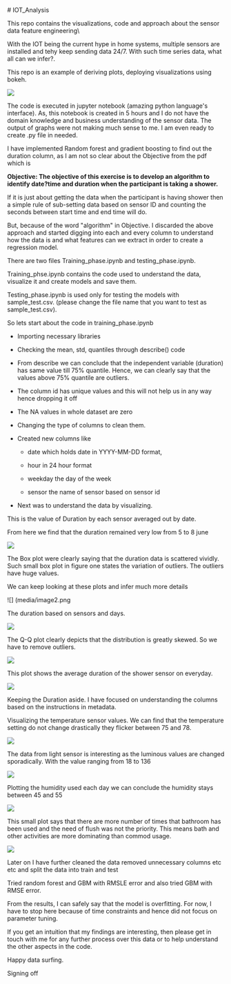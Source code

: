 \# IOT\_Analysis

This repo contains the visualizations, code and approach about the
sensor data feature engineering\\

With the IOT being the current hype in home systems, multiple sensors
are installed and tehy keep sending data 24/7. With such time series
data, what all can we infer?.

This repo is an example of deriving plots, deploying visualizations
using bokeh.

![](media/sample_bokeh_output.PNG)


The code is executed in jupyter notebook (amazing python language's
interface). As, this notebook is created in 5 hours and I do not have
the domain knowledge and business understanding of the sensor data. The
output of graphs were not making much sense to me. I am even ready to
create .py file in needed.

I have implemented Random forest and gradient boosting to find out the
duration column, as I am not so clear about the Objective from the pdf
which is

**Objective: The objective of this exercise is to develop an algorithm
to identify date?time and duration when the participant is taking a
shower.**

If it is just about getting the data when the participant is having
shower then a simple rule of sub-setting data based on sensor ID and
counting the seconds between start time and end time will do.

But, because of the word "algorithm" in Objective. I discarded the above
approach and started digging into each and every column to understand
how the data is and what features can we extract in order to create a
regression model.

There are two files Training\_phase.ipynb and testing\_phase.ipynb.

Training\_phse.ipynb contains the code used to understand the data,
visualize it and create models and save them.

Testing\_phase.ipynb is used only for testing the models with
sample\_test.csv. (please change the file name that you want to test as
sample\_test.csv).

So lets start about the code in training\_phase.ipynb

-   Importing necessary libraries

-   Checking the mean, std, quantiles through describe() code

-   From describe we can conclude that the independent variable
    (duration) has same value till 75% quantile. Hence, we can clearly
    say that the values above 75% quantile are outliers.

-   The column id has unique values and this will not help us in any way
    hence dropping it off

-   The NA values in whole dataset are zero

-   Changing the type of columns to clean them.

-   Created new columns like

    -   date which holds date in YYYY-MM-DD format,

    -   hour in 24 hour format

    -   weekday the day of the week

    -   sensor the name of sensor based on sensor id

-   Next was to understand the data by visualizing.

This is the value of Duration by each sensor averaged out by date.

From here we find that the duration remained very low from 5 to 8 june

![](media/image1.png)

The Box plot were clearly saying that the duration data is scattered
vividly. Such small box plot in figure one states the variation of
outliers. The outliers have huge values.

We can keep looking at these plots and infer much more details

![] (media/image2.png

The duration based on sensors and days.

![](media/image3.png)

The Q-Q plot clearly depicts that the distribution is greatly skewed. So
we have to remove outliers.

![](media/image4.png)

This plot shows the average duration of the shower sensor on everyday.

![](media/image5.png)

Keeping the Duration aside. I have focused on understanding the columns
based on the instructions in metadata.

Visualizing the temperature sensor values. We can find that the
temperature setting do not change drastically they flicker between 75 and
78.

![](media/image6.png)

The data from light sensor is interesting as the luminous values are
changed sporadically. With the value ranging from 18 to 136

![](media/image7.png)

Plotting the humidity used each day we can conclude the humidity stays
between 45 and 55

![](media/image8.png)

This small plot says that there are more number of times that bathroom
has been used and the need of flush was not the priority. This means
bath and other activities are more dominating than commod usage.

![](media/image9.png)

Later on I have further cleaned the data removed unnecessary columns etc
etc and split the data into train and test

Tried random forest and GBM with RMSLE error and also tried GBM with
RMSE error.

From the results, I can safely say that the model is overfitting. For
now, I have to stop here because of time constraints and hence did not
focus on parameter tuning.

If you get an intuition that my findings are interesting, then please
get in touch with me for any further process over this data or to help
understand the other aspects in the code.

Happy data surfing.

Signing off

